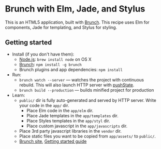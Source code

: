 # Brunch with Elm, Jade, and Stylus

This is an HTML5 application, built with [Brunch](http://brunch.io). This recipe uses Elm for components, Jade for templating, and Stylus for styling.

## Getting started
* Install (if you don't have them):
    * [Node.js](http://nodejs.org): `brew install node` on OS X
    * [Brunch](http://brunch.io): `npm install -g brunch`
    * Brunch plugins and app dependencies: `npm install`
* Run:
    * `brunch watch --server` — watches the project with continuous rebuild. This will also launch HTTP server with [pushState](https://developer.mozilla.org/en-US/docs/Web/Guide/API/DOM/Manipulating_the_browser_history).
    * `brunch build --production` — builds minified project for production
* Learn:
    * `public/` dir is fully auto-generated and served by HTTP server.  Write your code in the `app/` dir.
		* Place Elm code in the `app/elm` dir.
		* Place Jade templates in the `app/templates` dir.
		* Place Styles templates in the `app/styl` dir.
		* Place custom javascript in the `app/javascripts` dir.
	* Place 3rd party javascript libraries in the `vendor` dir.
    * Place static files you want to be copied from `app/assets/` to `public/`.
    * [Brunch site](http://brunch.io), [Getting started guide](https://github.com/brunch/brunch-guide#readme)
